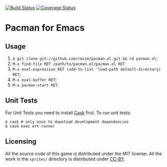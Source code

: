 [![Build Status](https://travis-ci.org/rexim/pacman.el.svg?branch=master)](https://travis-ci.org/rexim/pacman.el)
[![Coverage Status](https://coveralls.io/repos/rexim/pacman.el/badge.svg?branch=master&service=github)](https://coveralls.io/github/rexim/pacman.el?branch=master)

# Pacman for Emacs #

## Usage ##

1. `$ git clone git://github.com/rexim/pacman.el.git && cd pacman.el`;
2. `M-x find-file RET /path/to/pacman.el/pacman.el RET`
3. `M-x eval-expression RET (add-to-list 'load-path default-directory) RET`;
4. `M-x eval-buffer RET`;
5. `M-x pacman-start RET`.

## Unit Tests ##

For Unit Tests you need to install
[Cask](http://cask.readthedocs.org/en/latest/) first. To run unit
tests:

    $ cask # only once to download development dependencies
    $ cask exec ert-runner

## Licensing ##

All the source code of this game is distributed under the MIT
license. All the work in the `sprites/` directory is distributed under
[CC-BY](https://creativecommons.org/licenses/by/4.0/).
